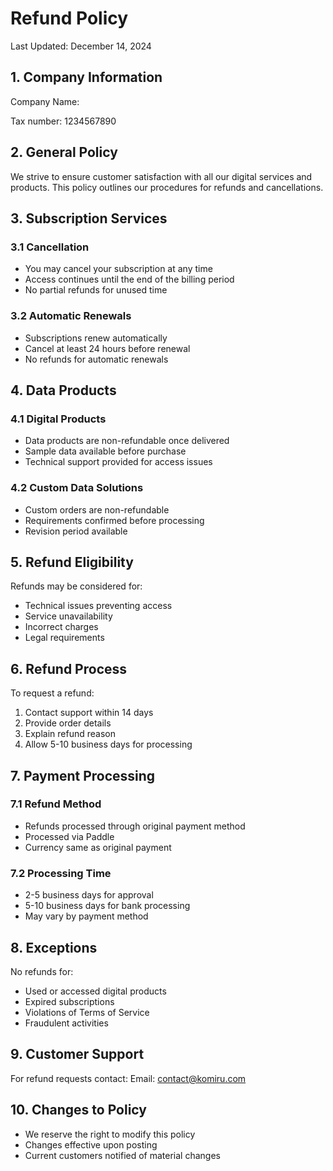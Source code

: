 # Refund Policy

Last Updated: December 14, 2024

## 1. Company Information

Company Name:

Tax number: 1234567890

## 2. General Policy

We strive to ensure customer satisfaction with all our digital services and products. This policy outlines our procedures for refunds and cancellations.

## 3. Subscription Services

### 3.1 Cancellation

- You may cancel your subscription at any time
- Access continues until the end of the billing period
- No partial refunds for unused time

### 3.2 Automatic Renewals

- Subscriptions renew automatically
- Cancel at least 24 hours before renewal
- No refunds for automatic renewals

## 4. Data Products

### 4.1 Digital Products

- Data products are non-refundable once delivered
- Sample data available before purchase
- Technical support provided for access issues

### 4.2 Custom Data Solutions

- Custom orders are non-refundable
- Requirements confirmed before processing
- Revision period available

## 5. Refund Eligibility

Refunds may be considered for:

- Technical issues preventing access
- Service unavailability
- Incorrect charges
- Legal requirements

## 6. Refund Process

To request a refund:

1. Contact support within 14 days
2. Provide order details
3. Explain refund reason
4. Allow 5-10 business days for processing

## 7. Payment Processing

### 7.1 Refund Method

- Refunds processed through original payment method
- Processed via Paddle
- Currency same as original payment

### 7.2 Processing Time

- 2-5 business days for approval
- 5-10 business days for bank processing
- May vary by payment method

## 8. Exceptions

No refunds for:

- Used or accessed digital products
- Expired subscriptions
- Violations of Terms of Service
- Fraudulent activities

## 9. Customer Support

For refund requests contact:
Email: contact@komiru.com

## 10. Changes to Policy

- We reserve the right to modify this policy
- Changes effective upon posting
- Current customers notified of material changes
